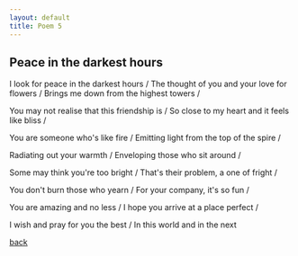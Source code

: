 ```yaml
---
layout: default
title: Poem 5
---
```


## Peace in the darkest hours

I look for peace in the darkest hours /
The thought of you and your love for flowers /
Brings me down from the highest towers /

You may not realise that this friendship is /
So close to my heart and it feels like bliss /

You are someone who's like fire /
Emitting light from the top of the spire /

Radiating out your warmth /
Enveloping those who sit around /

Some may think you're too bright /
That's their problem, a one of fright /

You don't burn those who yearn /
For your company, it's so fun /

You are amazing and no less /
I hope you arrive at a place perfect /

I wish and pray for you the best /
In this world and in the next


 [back](../index-page.html)